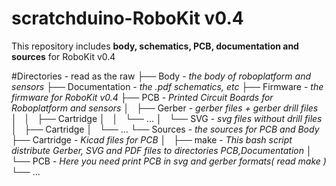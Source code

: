 # scratchduino-RoboKit v0.4
This repository includes **body, schematics, PCB, documentation and sources** for RoboKit v0.4

#Directories - read as the raw
├── Body - *the body of roboplatform and sensors*
├── Documentation - *the .pdf schematics, etc*
├── Firmware - *the firmware for RoboKit v0.4*
├── PCB - *Printed Circuit Boards for Roboplatform and sensors*
│   ├── Gerber - *gerber files + gerber drill files*
│   │   ├── Cartridge
│   │   └── ...
│   └── SVG - *svg files without drill files*
│       ├── Cartridge
│       └── ...
└── Sources - *the sources for PCB and Body*
    ├── Cartridge - *Kicad files for PCB*
    │   ├── make - *This bash script distribute Gerber, SVG and PDF files to directories PCB,Documentation*
    │   └── PCB - *Here you need print PCB in svg and gerber formats( read make )*
    └── ...
